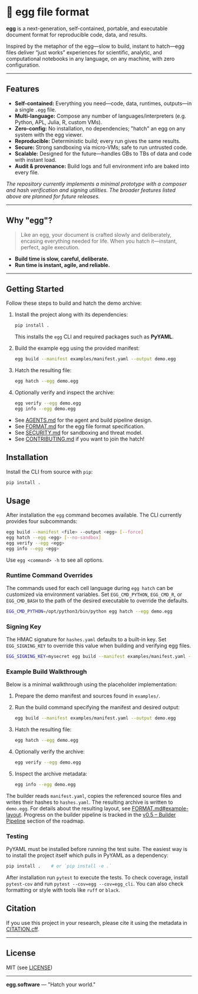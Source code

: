 # 🥚 egg file format

**egg** is a next-generation, self-contained, portable, and executable document format for reproducible code, data, and results.

Inspired by the metaphor of the egg—slow to build, instant to hatch—egg files deliver “just works” experiences for scientific, analytic, and computational notebooks in any language, on any machine, with zero configuration.

---

## Features

- **Self-contained:** Everything you need—code, data, runtimes, outputs—in a single `.egg` file.
- **Multi-language:** Compose any number of languages/interpreters (e.g. Python, APL, Julia, R, custom VMs).
- **Zero-config:** No installation, no dependencies; "hatch" an egg on any system with the egg viewer.
- **Reproducible:** Deterministic build; every run gives the same results.
- **Secure:** Strong sandboxing via micro-VMs; safe to run untrusted code.
- **Scalable:** Designed for the future—handles GBs to TBs of data and code with instant load.
- **Audit & provenance:** Build logs and full environment info are baked into every file.

*The repository currently implements a minimal prototype with a composer and
hash verification and signing utilities.  The broader features listed above are planned for
future releases.*

---

## Why "egg"?

> Like an egg, your document is crafted slowly and deliberately, encasing everything needed for life. When you hatch it—instant, perfect, agile execution.

- **Build time is slow, careful, deliberate.**
- **Run time is instant, agile, and reliable.**

---

## Getting Started

Follow these steps to build and hatch the demo archive:

1. Install the project along with its dependencies:

   ```bash
   pip install .
   ```

   This installs the `egg` CLI and required packages such as **PyYAML**.

2. Build the example egg using the provided manifest:

   ```bash
   egg build --manifest examples/manifest.yaml --output demo.egg
   ```

3. Hatch the resulting file:

   ```bash
   egg hatch --egg demo.egg
   ```

4. Optionally verify and inspect the archive:

   ```bash
   egg verify --egg demo.egg
   egg info --egg demo.egg
   ```

- See [AGENTS.md](AGENTS.md) for the agent and build pipeline design.
- See [FORMAT.md](FORMAT.md) for the egg file format specification.
- See [SECURITY.md](SECURITY.md) for sandboxing and threat model.
- See [CONTRIBUTING.md](CONTRIBUTING.md) if you want to join the hatch!

## Installation

Install the CLI from source with `pip`:

```bash
pip install .
```

## Usage

After installation the `egg` command becomes available. The CLI currently
provides four subcommands:

```bash
egg build --manifest <file> --output <egg> [--force]
egg hatch --egg <egg> [--no-sandbox]
egg verify --egg <egg>
egg info --egg <egg>
```

Use `egg <command> -h` to see all options.

### Runtime Command Overrides

The commands used for each cell language during `egg hatch` can be
customized via environment variables. Set `EGG_CMD_PYTHON`,
`EGG_CMD_R`, or `EGG_CMD_BASH` to the path of the desired executable to
override the defaults.

```bash
EGG_CMD_PYTHON=/opt/python3/bin/python egg hatch --egg demo.egg
```

### Signing Key

The HMAC signature for `hashes.yaml` defaults to a built-in key. Set
`EGG_SIGNING_KEY` to override this value when building and verifying egg
files.

```bash
EGG_SIGNING_KEY=mysecret egg build --manifest examples/manifest.yaml --output demo.egg
```

### Example Build Walkthrough

Below is a minimal walkthrough using the placeholder implementation:

1. Prepare the demo manifest and sources found in `examples/`.
2. Run the build command specifying the manifest and desired output:

   ```bash
   egg build --manifest examples/manifest.yaml --output demo.egg
   ```

3. Hatch the resulting file:

   ```bash
   egg hatch --egg demo.egg
   ```

4. Optionally verify the archive:

   ```bash
   egg verify --egg demo.egg
   ```

5. Inspect the archive metadata:

   ```bash
   egg info --egg demo.egg
   ```

The builder reads `manifest.yaml`, copies the referenced source files and writes
their hashes to `hashes.yaml`. The resulting archive is written to
`demo.egg`. For details about the resulting layout, see
[FORMAT.md#example-layout](FORMAT.md#example-layout). Progress on the builder
pipeline is tracked in the
[v0.5 – Builder Pipeline](ROADMAP.md#v05--builder-pipeline) section of the
roadmap.

### Testing

PyYAML must be installed before running the test suite. The easiest way is to
install the project itself which pulls in PyYAML as a dependency:

```bash
pip install .    # or `pip install -e .`
```

After installation run `pytest` to execute the tests. To check coverage, install
`pytest-cov` and run `pytest --cov=egg --cov=egg_cli`. You can also check
formatting or style with tools like `ruff` or `black`.

## Citation

If you use this project in your research, please cite it using the metadata in [CITATION.cff](CITATION.cff).

---

## License

MIT (see [LICENSE](LICENSE))

---

**egg.software** — "Hatch your world."

